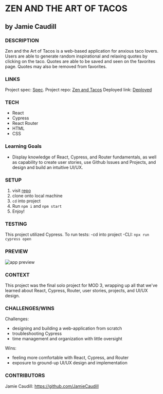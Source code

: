 # ZEN AND THE ART OF TACOS

## by Jamie Caudill

### DESCRIPTION

Zen and the Art of Tacos is a web-based application for anxious taco lovers. Users are able to generate random inspirational and relaxing quotes by clicking on the taco. Quotes are able to be saved and seen on the favorites page. Quotes may also be removed from favorites.

### LINKS

Project spec: [Spec](https://frontend.turing.edu/projects/module-3/showcase.html).
Project repo: [Zen and Tacos](https://github.com/JamieCaudill/zen-and-tacos)
Deployed link: [Deployed](https://zen-and-tacos.vercel.app/)

### TECH

- React
- Cypress
- React Router
- HTML
- CSS

### Learning Goals

- Display knowledge of React, Cypress, and Router fundamentals, as well as capability to create user stories, use Github Issues and Projects, and design and build an intuitive UI/UX.

### SETUP

1. visit [repo](https://github.com/JamieCaudill/zen-and-tacos)
1. clone onto local machine
1. `cd` into project
1. Run `npm i` and `npm start`
1. Enjoy!

### TESTING

This project utilized Cypress. To run tests:
-cd into project
-CLI: `npx run cypress open`

### PREVIEW

![app preview](https://media.giphy.com/media/v1.Y2lkPTc5MGI3NjExeHY2ZTFqODV0MTFucG9nZjVsbm8yczl1eXoxem1keWMxMzh0dTVnayZlcD12MV9pbnRlcm5hbF9naWZfYnlfaWQmY3Q9Zw/egiGyelUCMxjMaPbHO/giphy.gif)

### CONTEXT

This project was the final solo project for MOD 3, wrapping up all that we've learned about React, Cypress, Router, user stories, projects, and UI/UX design.

### CHALLENGES/WINS

Challenges:

- designing and building a web-application from scratch
- troubleshooting Cypress
- time management and organization with little oversight

Wins:

- feeling more comfortable with React, Cypress, and Router
- exposure to ground-up UI/UX design and implementation

### CONTRIBUTORS

Jamie Caudill: <https://github.com/JamieCaudill>
